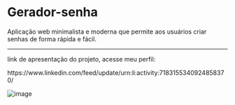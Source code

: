 # Gerador-senha
 Aplicação web minimalista e moderna que permite aos usuários criar senhas de forma rápida e fácil.
 <hr>
 <p> link de apresentação do projeto, acesse meu perfil:</p> https://www.linkedin.com/feed/update/urn:li:activity:7183155340924858370/

 <p> </p>

 ![image](https://github.com/Eduzeraa-DEV/Gerador-senha/assets/156840280/dbbfa0cc-0ec6-4b0e-b4b8-48ed91ed895d)




